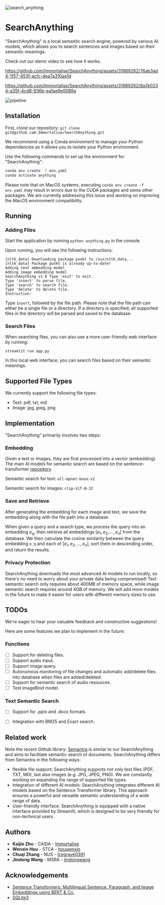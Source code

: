 ![search_anything](https://github.com/Immortalise/SearchAnything/assets/31989262/2ba3edd0-ae34-44ed-862d-c1f0eced29d3)

# SearchAnything

"SearchAnything" is a local semantic search engine, powered by various AI models, which allows you to search sentences and images based on their semantic meanings.

Check out our demo video to see how it works.


https://github.com/Immortalise/SearchAnything/assets/31989262/76ab3ad4-1f57-453f-acfc-dea7a310ae1d



https://github.com/Immortalise/SearchAnything/assets/31989262/8a7e0234-a35f-4cd8-936b-ea1ae9e0089a






![pipeline](https://github.com/Immortalise/SearchAnything/assets/31989262/7705eec1-e6c7-426e-9095-f49df355ad4f)


## Installation

First, clone our repository: `git clone git@github.com:Immortalise/SearchAnything.git`

We recommend using a Conda environment to manage your Python dependencies as it allows you to isolate your Python environment.

Use the following commands to set up the environment for "SearchAnything":

```bash
conda env create -f env.yaml
conda activate anything
```

Please note that on MacOS systems, executing `conda env create -f env.yaml` may result in errors due to the CUDA packages and some other packages. We are currently addressing this issue and working on improving the MacOS environment compatibility.


## Running

### Adding Files

Start the application by running `python anything.py` in the console.

Upon running, you will see the following instructions:

```
[nltk_data] Downloading package punkt to /xxx/nltk_data... 
[nltk_data] Package punkt is already up-to-date! 
Adding text embedding model 
Adding image embedding model 
SearchAnything v1.0 Type 'exit' to exit.   
Type 'insert' to parse file.   
Type 'search' to search file.   
Type 'delete' to delete file. 
Instruction:
```

Type `insert`, followed by the file path. Please note that the file path can either be a single file or a directory. If a directory is specified, all supported files in the directory will be parsed and saved to the database.

### Search Files

When searching files, you can also use a more user-friendly web interface by running:

```
streamlit run app.py
```

In this local web interface, you can search files based on their semantic meanings.

## Supported File Types

We currently support the following file types:

- Text: pdf, txt, md
- Image: jpg, jpeg, png

## Implementation

"SearchAnything" primarily involves two steps:

### Embedding

Given a text or images, they are first processed into a vector (embedding). The main AI models for semantic search are based on the sentence-transformer [repository](https://github.com/UKPLab/sentence-transformers).

Semantic search for text: `all-mpnet-base-v2`

Semantic search for images: `clip-ViT-B-32`

### Save and Retrieve

After generating the embedding for each image and text, we save the embedding along with the file path into a database.

When given a query and a search type, we process the query into an embedding $e_q$, then retrieve all embeddings $[e_1, e_2, ..., e_n]$ from the database. We then calculate the cosine similarity between the query embedding `e_q` and each of $[e_1, e_2, ..., e_n]$, sort them in descending order, and return the results.

### Privacy Protection

SearchAnything downloads the most advanced AI models to run locally, so there's no need to worry about your private data being compromised!
Text semantic search only requires about 400MB of memory space, while image semantic search requires around 4GB of memory. We will add more models in the future to make it easier for users with different memory sizes to use.

## TODOs

We're eager to hear your valuable feedback and constructive suggestions!

Here are some features we plan to implement in the future:

### Functions

- [ ] Support for deleting files.
- [ ] Support audio input.
- [ ] Support image query.
- [ ] Autonomous monitoring of file changes and automatic add/delete files into database when files are added/deleted.
- [ ] Support for semantic search of audio resources.
- [ ] Test ImageBind model.

### Text Semantic Search

- [ ] Support for .pptx and .docx formats.
- [ ] Integration with BM25 and Exact search.


## Related work

Note the recent Github library: [Semantra](https://github.com/freedmand/semantra) is similar to our SearchAnything and aims to facilitate semantic search of documents. SearchAnything differs from Semantra in the following ways:

* flexible file support: SearchAnything supports not only text files (PDF, TXT, MD), but also images (e.g. JPG, JPEG, PNG). We are constantly working on expanding the range of supported file types.
* Integration of different AI models: SearchAnything integrates different AI models based on the Sentence Transformer library. This approach ensures a powerful and versatile semantic understanding of a wide range of data.
* User-friendly interface: SearchAnything is equipped with a native interface provided by Streamlit, which is designed to be very friendly for non-technical users.



## Authors

* **Kaijie Zhu** - CASIA - [Immortalise](https://github.com/Immortalise)
* **Wenxin Hou** - STCA - [houwenxin](https://github.com/houwenxin)
* **Chuqi Zhang** - NUS - [Icegrave0391](https://github.com/Icegrave0391)
* **Jindong Wang** - MSRA - [jindongwang](https://github.com/jindongwang)


## Acknowledgements

* [Sentence Transformers: Multilingual Sentence, Paragraph, and Image Embeddings using BERT & Co.](https://github.com/UKPLab/sentence-transformers)
* [SQLite3](https://www.sqlite.org/docs.html)

